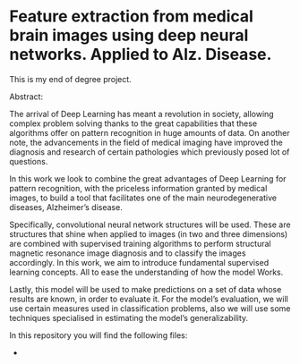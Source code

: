 # Feature extraction from medical brain images using deep neural networks. Applied to Alz. Disease.
This is my end of degree project.

Abstract:

The arrival of Deep Learning has meant a revolution in society, allowing 
complex problem solving thanks to the great capabilities that these 
algorithms offer on pattern recognition in huge amounts of data.
On another note, the advancements in the field of medical imaging have 
improved the diagnosis and research of certain pathologies which previously 
posed lot of questions.

In this work we look to combine the great advantages of Deep Learning for 
pattern recognition, with the priceless information granted by medical 
images, to build a tool that facilitates one of the main neurodegenerative 
diseases, Alzheimer’s disease.

Specifically, convolutional neural network structures will be used. These are 
structures that shine when applied to images (in two and three dimensions) 
are combined with supervised training algorithms to perform structural 
magnetic resonance image diagnosis and to classify the images accordingly.
In this work, we aim to introduce fundamental supervised learning concepts. 
All to ease the understanding of how the model Works.

Lastly, this model will be used to make predictions on a set of data whose 
results are known, in order to evaluate it. For the model’s evaluation, we will 
use certain measures used in classification problems, also we will use some 
techniques specialised in estimating the model’s generalizability.



In this repository you will find the following files:

-


